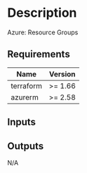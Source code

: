 # Description

Azure: Resource Groups

## Requirements

| Name  | Version |
|------|---------|
| terraform | >= 1.66 |
| azurerm | >= 2.58 |

## Inputs


## Outputs

N/A